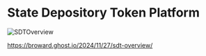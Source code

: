 # State Depository Token Platform

![SDTOverview](https://github.com/user-attachments/assets/1864dcd5-c548-4b09-9125-a3ec9dedf996)

https://broward.ghost.io/2024/11/27/sdt-overview/


